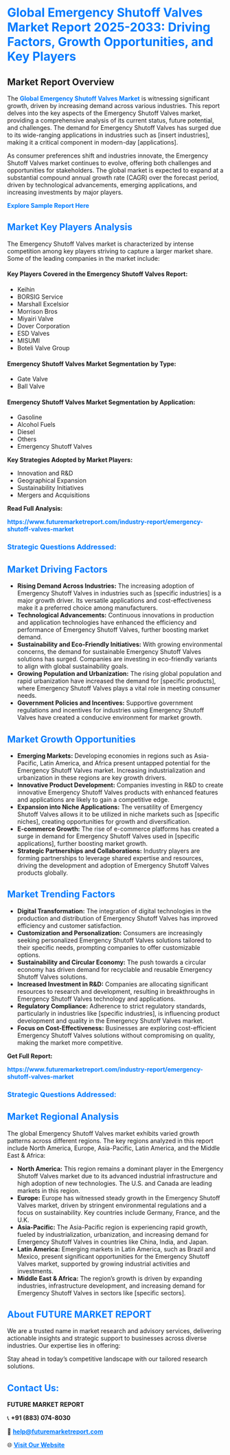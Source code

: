<h1 style="color: #007BFF;">Global Emergency Shutoff Valves Market Report 2025-2033: Driving Factors, Growth Opportunities, and Key Players</h1>

<section id="overview">
<h2>Market Report Overview</h2>
<p>The <a href="https://www.futuremarketreport.com/industry-report/emergency-shutoff-valves-market" style="color: #007BFF; text-decoration: none;"><strong>Global Emergency Shutoff Valves Market</strong></a> is witnessing significant growth, driven by increasing demand across various industries. This report delves into the key aspects of the Emergency Shutoff Valves market, providing a comprehensive analysis of its current status, future potential, and challenges. The demand for Emergency Shutoff Valves has surged due to its wide-ranging applications in industries such as [insert industries], making it a critical component in modern-day [applications].</p>
<p>As consumer preferences shift and industries innovate, the Emergency Shutoff Valves market continues to evolve, offering both challenges and opportunities for stakeholders. The global market is expected to expand at a substantial compound annual growth rate (CAGR) over the forecast period, driven by technological advancements, emerging applications, and increasing investments by major players.</p>
</section>

<section id="overview">
<p><a href="https://www.futuremarketreport.com/request-sample/reportId=124820" style="color: #007BFF; text-decoration: none;"><strong>Explore Sample Report Here</strong></a></p>
</section>

<section id="key-players">
<h2 style="color: #007BFF;">Market Key Players Analysis</h2>
<p>The Emergency Shutoff Valves market is characterized by intense competition among key players striving to capture a larger market share. Some of the leading companies in the market include:</p>
<h4>Key Players Covered in the Emergency Shutoff Valves Report:</h4>
<ul><li>Keihin</li><li>BORSIG Service</li><li>Marshall Excelsior</li><li>Morrison Bros</li><li>Miyairi Valve</li><li>Dover Corporation</li><li>ESD Valves</li><li>MISUMI</li><li>Boteli Valve Group</li></ul>
<h4>Emergency Shutoff Valves Market Segmentation by Type:</h4>
<ul><li>Gate Valve</li><li>Ball Valve</li></ul>

<h4>Emergency Shutoff Valves Market Segmentation by Application:</h4>
<ul><li>Gasoline</li><li>Alcohol Fuels</li><li>Diesel</li><li>Others</li><li>Emergency Shutoff Valves</li></ul>
<p><strong>Key Strategies Adopted by Market Players:</strong></p>
<ul>
<li>Innovation and R&D</li>
<li>Geographical Expansion</li>
<li>Sustainability Initiatives</li>
<li>Mergers and Acquisitions</li>
</ul>
</section>

<section>
<p><strong>Read Full Analysis: </strong></p><a href="https://www.futuremarketreport.com/industry-report/emergency-shutoff-valves-market" style="color: #007BFF; text-decoration: none;"><strong>https://www.futuremarketreport.com/industry-report/emergency-shutoff-valves-market</strong></a>
<h3 style="color: #007BFF;">Strategic Questions Addressed:</h3>
</section>

<section id="driving-factors">
<h2 style="color: #007BFF;">Market Driving Factors</h2>
<ul>
<li><strong>Rising Demand Across Industries:</strong> The increasing adoption of Emergency Shutoff Valves in industries such as [specific industries] is a major growth driver. Its versatile applications and cost-effectiveness make it a preferred choice among manufacturers.</li>
<li><strong>Technological Advancements:</strong> Continuous innovations in production and application technologies have enhanced the efficiency and performance of Emergency Shutoff Valves, further boosting market demand.</li>
<li><strong>Sustainability and Eco-Friendly Initiatives:</strong> With growing environmental concerns, the demand for sustainable Emergency Shutoff Valves solutions has surged. Companies are investing in eco-friendly variants to align with global sustainability goals.</li>
<li><strong>Growing Population and Urbanization:</strong> The rising global population and rapid urbanization have increased the demand for [specific products], where Emergency Shutoff Valves plays a vital role in meeting consumer needs.</li>
<li><strong>Government Policies and Incentives:</strong> Supportive government regulations and incentives for industries using Emergency Shutoff Valves have created a conducive environment for market growth.</li>
</ul>
</section>

<section id="growth-opportunities">
<h2 style="color: #007BFF;">Market Growth Opportunities</h2>
<ul>
<li><strong>Emerging Markets:</strong> Developing economies in regions such as Asia-Pacific, Latin America, and Africa present untapped potential for the Emergency Shutoff Valves market. Increasing industrialization and urbanization in these regions are key growth drivers.</li>
<li><strong>Innovative Product Development:</strong> Companies investing in R&D to create innovative Emergency Shutoff Valves products with enhanced features and applications are likely to gain a competitive edge.</li>
<li><strong>Expansion into Niche Applications:</strong> The versatility of Emergency Shutoff Valves allows it to be utilized in niche markets such as [specific niches], creating opportunities for growth and diversification.</li>
<li><strong>E-commerce Growth:</strong> The rise of e-commerce platforms has created a surge in demand for Emergency Shutoff Valves used in [specific applications], further boosting market growth.</li>
<li><strong>Strategic Partnerships and Collaborations:</strong> Industry players are forming partnerships to leverage shared expertise and resources, driving the development and adoption of Emergency Shutoff Valves products globally.</li>
</ul>
</section>

<section id="trending-factors">
<h2 style="color: #007BFF;">Market Trending Factors</h2>
<ul>
<li><strong>Digital Transformation:</strong> The integration of digital technologies in the production and distribution of Emergency Shutoff Valves has improved efficiency and customer satisfaction.</li>
<li><strong>Customization and Personalization:</strong> Consumers are increasingly seeking personalized Emergency Shutoff Valves solutions tailored to their specific needs, prompting companies to offer customizable options.</li>
<li><strong>Sustainability and Circular Economy:</strong> The push towards a circular economy has driven demand for recyclable and reusable Emergency Shutoff Valves solutions.</li>
<li><strong>Increased Investment in R&D:</strong> Companies are allocating significant resources to research and development, resulting in breakthroughs in Emergency Shutoff Valves technology and applications.</li>
<li><strong>Regulatory Compliance:</strong> Adherence to strict regulatory standards, particularly in industries like [specific industries], is influencing product development and quality in the Emergency Shutoff Valves market.</li>
<li><strong>Focus on Cost-Effectiveness:</strong> Businesses are exploring cost-efficient Emergency Shutoff Valves solutions without compromising on quality, making the market more competitive.</li>
</ul>
</section>

<section>
<p><strong>Get Full Report: </strong></p><a href="https://www.futuremarketreport.com/industry-report/emergency-shutoff-valves-market" style="color: #007BFF; text-decoration: none;"><strong>https://www.futuremarketreport.com/industry-report/emergency-shutoff-valves-market</strong></a>
<h3 style="color: #007BFF;">Strategic Questions Addressed:</h3>
</section>


<section id="regional-analysis">
<h2 style="color: #007BFF;">Market Regional Analysis</h2>
<p>The global Emergency Shutoff Valves market exhibits varied growth patterns across different regions. The key regions analyzed in this report include North America, Europe, Asia-Pacific, Latin America, and the Middle East & Africa:</p>
<ul>
<li><strong>North America:</strong> This region remains a dominant player in the Emergency Shutoff Valves market due to its advanced industrial infrastructure and high adoption of new technologies. The U.S. and Canada are leading markets in this region.</li>
<li><strong>Europe:</strong> Europe has witnessed steady growth in the Emergency Shutoff Valves market, driven by stringent environmental regulations and a focus on sustainability. Key countries include Germany, France, and the U.K.</li>
<li><strong>Asia-Pacific:</strong> The Asia-Pacific region is experiencing rapid growth, fueled by industrialization, urbanization, and increasing demand for Emergency Shutoff Valves in countries like China, India, and Japan.</li>
<li><strong>Latin America:</strong> Emerging markets in Latin America, such as Brazil and Mexico, present significant opportunities for the Emergency Shutoff Valves market, supported by growing industrial activities and investments.</li>
<li><strong>Middle East & Africa:</strong> The region’s growth is driven by expanding industries, infrastructure development, and increasing demand for Emergency Shutoff Valves in sectors like [specific sectors].</li>
</ul>
</section>

<footer>
<h2 style="color: #007BFF;">About FUTURE MARKET REPORT</h2>
<p>We are a trusted name in market research and advisory services, delivering actionable insights and strategic support to businesses across diverse industries. Our expertise lies in offering:</p>

<p>Stay ahead in today’s competitive landscape with our tailored research solutions.</p>

<h2 style="color: #007BFF;">Contact Us:</h2>
<p><strong>FUTURE MARKET REPORT</strong></p>
<p>📞 <strong>+91 (883) 074-8030</strong></p>
<p>📧 <strong><a href="mailto:help@futuremarketreport.com" style="color: #007BFF;">help@futuremarketreport.com</a></strong></p>
<p>🌐 <strong><a href="https://www.futuremarketreport.com/" style="color: #007BFF;">Visit Our Website</a></strong></p>
</footer>